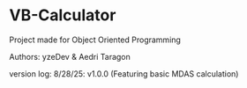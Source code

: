 # VB-Calculator
Project made for Object Oriented Programming

Authors:
yzeDev & Aedri Taragon

version log:
8/28/25: v1.0.0 (Featuring basic MDAS calculation)
